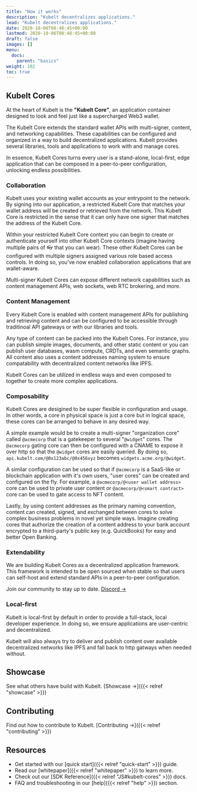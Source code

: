 ```yaml
---
title: "How it works"
description: "Kubelt decentralizes applications."
lead: "Kubelt decentralizes applications."
date: 2020-10-06T08:48:45+00:00
lastmod: 2020-10-06T08:48:45+00:00
draft: false
images: []
menu:
  docs:
    parent: "basics"
weight: 102
toc: true
---
```


## Kubelt Cores

At the heart of Kubelt is the **"Kubelt Core"**, an application container designed to look and feel just like a supercharged Web3 wallet.

The Kubelt Core extends the standard wallet APIs with multi-signer, content, and networking capabilities. These capabilities can be configured and organized in a way to build decentralized applications. Kubelt provides several libraries, tools and applications to work with and manage cores.

In essence, Kubelt Cores turns every user is a stand-alone, local-first, edge application that can be composed in a peer-to-peer configuration, unlocking endless possibilities.

### Collaboration

Kubelt uses your existing wallet accounts as your entrypoint to the network. By signing into our application, a restricted Kubelt Core that matches your wallet address will be created or retrieved from the network. This Kubelt Core is restricted in the sense that it can only have one signer that matches the address of the Kubelt Core.

Within your restricted Kubelt Core context you can begin to create or authenticate yourself into other Kubelt Core contexts (imagine having multiple pairs of 👓 that you can wear). These other Kubelt Cores can be configured with multiple signers assigned various role based access controls. In doing so, you've now enabled collaboration applications that are wallet-aware.

Multi-signer Kubelt Cores can expose different network capabilities such as content management APIs, web sockets, web RTC brokering, and more.

### Content Management

Every Kubelt Core is enabled with content management APIs for publishing and retrieving content and can be configured to be accessible through traditinoal API gateways or with our libraries and tools.

Any type of content can be packed into the Kubelt Cores. For instance, you can publish simple images, documents, and other static content or you can publish user databases, wasm compute, CRDTs, and even semantic graphs. All content also uses a content addresses naming system to ensure compatability with decentralized content networks like IPFS.

Kubelt Cores can be utilized in endless ways and even composed to together to create more complex applications.

### Composability

Kubelt Cores are desigined to be super flexible in configuration and usage. In other words, a core in physical space is just a core but in logical space, these cores can be arranged to behave in any desired way.

A simple example would be to create a multi-signer "organization core" called `@acmecorp` that is a gatekeeper to several "`@widget`" cores. The `@acmecorp` gating core can then be configured with a CNAME to expose it over http so that the `@widget` cores are easily queried. By doing so, `api.kubelt.com/@0x123abc/@0x456xyz` becomes `widgets.acme.org/@widget`.

A similar configuration can be used so that if `@acmecorp` is a SaaS-like or blockchain application with it's own users, "user cores" can be created and configured on the fly. For example, a `@acmecorp/@<user wallet address>` core can be used to private user content or `@acmecorp/@<smart contract>` core can be used to gate access to NFT content.

Lastly, by using content addresses as the primary naming convention, content can created, signed, and exchanged between cores to solve complex business problems in novel yet simple ways. Imagine creating cores that authorize the creation of a content address to your bank account encrypted to a third-party's public key (e.g. QuickBooks) for easy and better Open Banking.

### Extendability

We are building Kubelt Cores as a decentralized application framework. This framework is intended to be open sourced when stable so that users can self-host and extend standard APIs in a peer-to-peer configuration.

Join our community to stay up to date. [Discord →](https://discord.gg/UgwAsJf6C5)

### Local-first

Kubelt is local-first by default in order to provide a full-stack, local developer experience. In doing so, we ensure applications are user-centric and decentralized.

Kubelt will also always try to deliver and publish content over available decentralized networks like IPFS and fall back to http gatways when needed without.

## Showcase

See what others have build with Kubelt. [Showcase →]({{< relref "showcase" >}})

## Contributing

Find out how to contribute to Kubelt. [Contributing →]({{< relref "contributing" >}})

## Resources

- Get started with our [quick start]({{< relref "quick-start" >}}) guide.
- Read our [whitepaper]({{< relref "whitepaper" >}}) to learn more.
- Check out our [SDK Reference]({{< relref "JS#kubelt-cores" >}}) docs.
- FAQ and troubleshooting in our [help]({{< relref "help" >}}) section.
